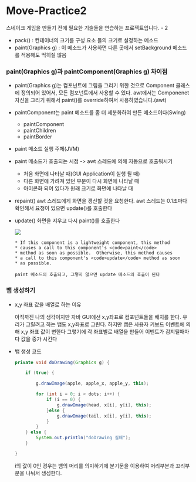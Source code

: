# Move-Practice2

스네이크 게임을 만들기 전에 필요한 기술들을 연습하는 프로젝트입니다. - 2

- pack() : 컨테이너의 크기를 구성 요소 들의 크기로 설정하는 메소드
- paint(Graphics g) : 이 메소드가 사용하면 다른 곳에서 setBackground 메소드를 적용해도 먹히질 않음

### paint(Graphics g)과 paintComponent(Graphics g) 차이점

- paint(Graphics g)는 컴포넌트에 그림을 그리기 위한 것으로 Component 클래스에 정의되어 있어서, 모든 컴포넌트에서 사용할 수 있다.
  awt에서는 Componenet 자신을 그리기 위해서 paint()를 override하여서 사용하였습니다.(awt) 

- paintComponent는 paint 메소드를 좀 더 세분화하여 만든 메소드이다(Swing)

  - paintComponent
  - paintChildren
  - paintBorder

- paint 메소드 실행 주체(JVM)

- paint 메소드가 호출되는 시점 -> awt 스레드에 의해 자동으로 호출뭐시기

  - 처음 화면에 나타날 때(GUI Application이 실행 될 때)
  - 다른 화면에 가려져 있던 부분이 다시 화면에 나타날 때
  - 아이콘화 되어 있다가 원래 크기로 화면에 나타날 때

- repaint() awt 스레드에게 화면을 갱신할 것을 요청한다. awt 스레드는 0.1초마다 확인해서 요청이 있으면 update()를 호출한다

- update() 화면을 지우고 다시 paint()를 호출한다

  ![](https://images.velog.io/images/ljs0429777/post/54b84c73-f651-4f17-8ea1-4ac8f5c1279c/%E1%84%89%E1%85%B3%E1%84%8F%E1%85%B3%E1%84%85%E1%85%B5%E1%86%AB%E1%84%89%E1%85%A3%E1%86%BA%202020-06-09%20%E1%84%8B%E1%85%A9%E1%84%92%E1%85%AE%2011.13.22.png)

  ```
  * If this component is a lightweight component, this method
  * causes a call to this component's <code>paint</code>
  * method as soon as possible.  Otherwise, this method causes
  * a call to this component's <code>update</code> method as soon
  * as possible.
  
  paint 메소드의 호출되고, 그렇지 않으면 update 메소드의 호출이 된다
  ```

  

### 뱀 생성하기

- x,y 좌표 값을 배열로 하는 이유

  아직까진 나의 생각이지만 자바 GUI에선 x,y좌표로 컴포넌트들을 배치를 한다. 우리가 그릴려고 하는 뱀도 x,y좌표로 그린다. 하지만 뱀은 사용자 키보드 이벤트에 의해 x,y 좌표 값이 변한다 그렇기에 각 좌표별로 배열을 만들어 이벤트가 감지될때마다 값을 증가 시킨다

- 뱀 생성 코드

  ```java
  private void doDrawing(Graphics g) {
  
      if (true) {
  
          g.drawImage(apple, apple_x, apple_y, this);
  
          for (int i = 0; i < dots; i++) {
              if (i == 0) {
                  g.drawImage(head, x[i], y[i], this);
              }else {
                  g.drawImage(tail, x[i], y[i], this);
              }
          }
      } else {
          System.out.println("doDrawing 실패");
      }
  
  }
  ```

  i의 값이 0인 경우는 뱀의 머리를 의미하기에 분기문을 이용하여 머리부분과 꼬리부분을 나눠서 생성한다.